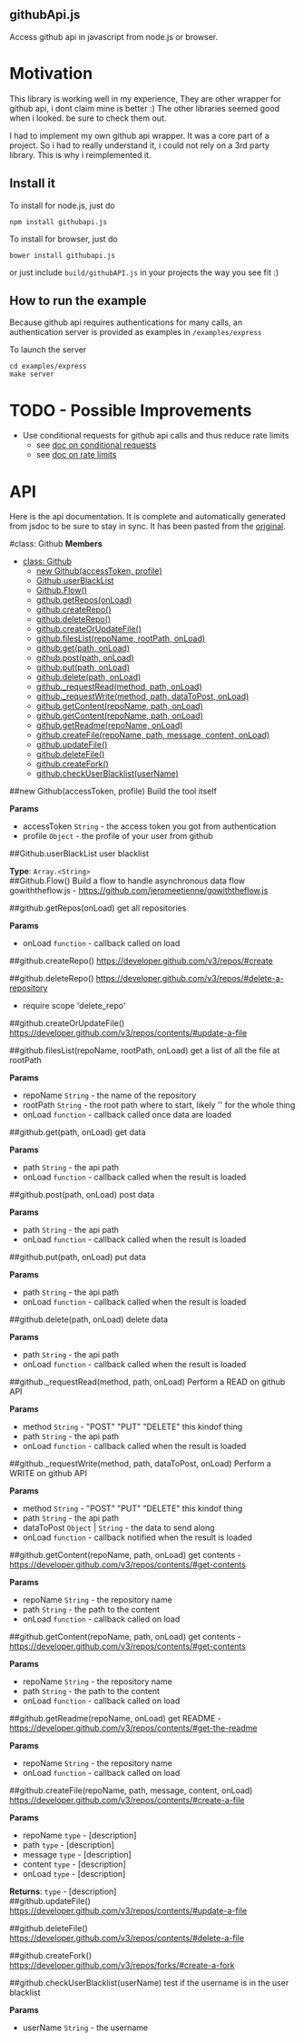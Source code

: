 githubApi.js
------------

Access github api in javascript from node.js or browser.



# Motivation
This library is working well in my experience,
They are other wrapper for github api, i dont claim mine is better :)
The other libraries seemed good when i looked. be sure to check them out.

I had to implement my own github api wrapper.
It was a core part of a project. 
So i had to really understand it, i could not rely
on a 3rd party library. This is why i reimplemented it.

## Install it

To install for node.js, just do

```
npm install githubapi.js
```

To install for browser, just do

```
bower install githubapi.js
```

or just include ```build/githubAPI.js``` in your projects the way you see fit :)

## How to run the example

Because github api requires authentications for many calls, an authentication
server is provided as examples in ```/examples/express```

To launch the server

```
cd examples/express
make server
```


# TODO - Possible Improvements
* Use conditional requests for github api calls and thus reduce rate limits
  * see [doc on conditional requests](https://developer.github.com/guides/getting-started/#conditional-requests)
  * see [doc on rate limits](https://developer.github.com/v3/rate_limit/)

# API 

Here is the api documentation. 
It is complete and automatically generated from jsdoc to be sure to stay in sync.
It has been pasted from the [original](https://github.com/jeromeetienne/githubAPI.js/blob/master/docs/api.md).
 
<a name="Github"></a>
#class: Github
**Members**

* [class: Github](#Github)
  * [new Github(accessToken, profile)](#new_Github)
  * [Github.userBlackList](#Github.userBlackList)
  * [Github.Flow()](#Github.Flow)
  * [github.getRepos(onLoad)](#Github#getRepos)
  * [github.createRepo()](#Github#createRepo)
  * [github.deleteRepo()](#Github#deleteRepo)
  * [github.createOrUpdateFile()](#Github#createOrUpdateFile)
  * [github.filesList(repoName, rootPath, onLoad)](#Github#filesList)
  * [github.get(path, onLoad)](#Github#get)
  * [github.post(path, onLoad)](#Github#post)
  * [github.put(path, onLoad)](#Github#put)
  * [github.delete(path, onLoad)](#Github#delete)
  * [github._requestRead(method, path, onLoad)](#Github#_requestRead)
  * [github._requestWrite(method, path, dataToPost, onLoad)](#Github#_requestWrite)
  * [github.getContent(repoName, path, onLoad)](#Github#getContent)
  * [github.getContent(repoName, path, onLoad)](#Github#getContent)
  * [github.getReadme(repoName, onLoad)](#Github#getReadme)
  * [github.createFile(repoName, path, message, content, onLoad)](#Github#createFile)
  * [github.updateFile()](#Github#updateFile)
  * [github.deleteFile()](#Github#deleteFile)
  * [github.createFork()](#Github#createFork)
  * [github.checkUserBlacklist(userName)](#Github#checkUserBlacklist)

<a name="new_Github"></a>
##new Github(accessToken, profile)
Build the tool itself

**Params**

- accessToken `String` - the access token you got from authentication  
- profile `Object` - the profile of your user from github  

<a name="Github.userBlackList"></a>
##Github.userBlackList
user blacklist

**Type**: `Array.<String>`  
<a name="Github.Flow"></a>
##Github.Flow()
Build a flow to handle asynchronous data flow
gowiththeflow.js - https://github.com/jeromeetienne/gowiththeflow.js

<a name="Github#getRepos"></a>
##github.getRepos(onLoad)
get all repositories

**Params**

- onLoad `function` - callback called on load  

<a name="Github#createRepo"></a>
##github.createRepo()
https://developer.github.com/v3/repos/#create

<a name="Github#deleteRepo"></a>
##github.deleteRepo()
https://developer.github.com/v3/repos/#delete-a-repository

- require scope 'delete_repo'

<a name="Github#createOrUpdateFile"></a>
##github.createOrUpdateFile()
https://developer.github.com/v3/repos/contents/#update-a-file

<a name="Github#filesList"></a>
##github.filesList(repoName, rootPath, onLoad)
get a list of all the file at rootPath

**Params**

- repoName `String` - the name of the repository  
- rootPath `String` - the root path where to start, likely '' for the whole thing  
- onLoad `function` - callback called once data are loaded  

<a name="Github#get"></a>
##github.get(path, onLoad)
get data

**Params**

- path `String` - the api path  
- onLoad `function` - callback called when the result is loaded  

<a name="Github#post"></a>
##github.post(path, onLoad)
post data

**Params**

- path `String` - the api path  
- onLoad `function` - callback called when the result is loaded  

<a name="Github#put"></a>
##github.put(path, onLoad)
put data

**Params**

- path `String` - the api path  
- onLoad `function` - callback called when the result is loaded  

<a name="Github#delete"></a>
##github.delete(path, onLoad)
delete data

**Params**

- path `String` - the api path  
- onLoad `function` - callback called when the result is loaded  

<a name="Github#_requestRead"></a>
##github._requestRead(method, path, onLoad)
Perform a READ on github API

**Params**

- method `String` - "POST" "PUT" "DELETE" this kindof thing  
- path `String` - the api path  
- onLoad `function` - callback called when the result is loaded  

<a name="Github#_requestWrite"></a>
##github._requestWrite(method, path, dataToPost, onLoad)
Perform a WRITE on github API

**Params**

- method `String` - "POST" "PUT" "DELETE" this kindof thing  
- path `String` - the api path  
- dataToPost `Object` | `String` - the data to send along  
- onLoad `function` - callback notified when the result is loaded  

<a name="Github#getContent"></a>
##github.getContent(repoName, path, onLoad)
get contents - https://developer.github.com/v3/repos/contents/#get-contents

**Params**

- repoName `String` - the repository name  
- path `String` - the path to the content  
- onLoad `function` - callback called on load  

<a name="Github#getContent"></a>
##github.getContent(repoName, path, onLoad)
get contents - https://developer.github.com/v3/repos/contents/#get-contents

**Params**

- repoName `String` - the repository name  
- path `String` - the path to the content  
- onLoad `function` - callback called on load  

<a name="Github#getReadme"></a>
##github.getReadme(repoName, onLoad)
get README - https://developer.github.com/v3/repos/contents/#get-the-readme

**Params**

- repoName `String` - the repository name  
- onLoad `function` - callback called on load  

<a name="Github#createFile"></a>
##github.createFile(repoName, path, message, content, onLoad)
https://developer.github.com/v3/repos/contents/#create-a-file

**Params**

- repoName `type` - [description]  
- path `type` - [description]  
- message `type` - [description]  
- content `type` - [description]  
- onLoad `type` - [description]  

**Returns**: `type` - [description]  
<a name="Github#updateFile"></a>
##github.updateFile()
https://developer.github.com/v3/repos/contents/#update-a-file

<a name="Github#deleteFile"></a>
##github.deleteFile()
https://developer.github.com/v3/repos/contents/#delete-a-file

<a name="Github#createFork"></a>
##github.createFork()
https://developer.github.com/v3/repos/forks/#create-a-fork

<a name="Github#checkUserBlacklist"></a>
##github.checkUserBlacklist(userName)
test if the username is in the user blacklist

**Params**

- userName `String` - the username  
